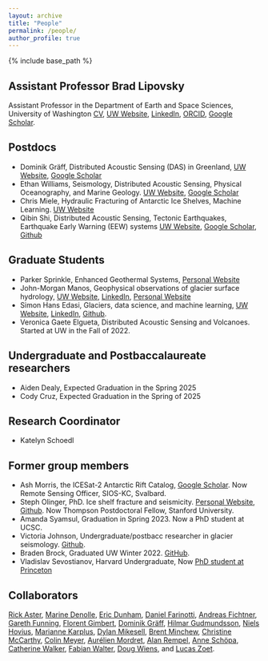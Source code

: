 ```yaml
---
layout: archive
title: "People"
permalink: /people/
author_profile: true
---
```


{% include base_path %}

## Assistant Professor Brad Lipovsky
Assistant Professor in the Department of Earth and Space Sciences, University of Washington
[CV](/files/cv.pdf), [UW Website](https://www.ess.washington.edu/people/profile.php?pid=lipovsky--brad), [LinkedIn](https://www.linkedin.com/in/brad-lipovsky-76a00719), [ORCID](https://orcid.org/0000-0003-4940-0745), [Google Scholar](https://scholar.google.com/citations?user=QLRsDhMAAAAJ&hl=en).

## Postdocs
- Dominik Gräff, Distributed Acoustic Sensing (DAS) in Greenland, [UW Website](https://www.ess.washington.edu/people/profile.php?pid=graeff--dominik), [Google Scholar](https://scholar.google.com/citations?user=pyCISyYAAAAJ&hl=en&oi=ao)
- Ethan Williams, Seismology, Distributed Acoustic Sensing, Physical Oceanography, and Marine Geology. [UW Website](https://www.ess.washington.edu/people/profile.php?pid=williams--ethan), [Google Scholar](https://scholar.google.com/citations?user=TJKGjiUAAAAJ&hl=en&oi=ao) 
- Chris Miele, Hydraulic Fracturing of Antarctic Ice Shelves, Machine Learning. [UW Website](ess.uw.edu)
- Qibin Shi, Distributed Acoustic Sensing, Tectonic Earthquakes, Earthquake Early Warning (EEW) systems [UW Website](https://ess.uw.edu/people/qibin-shi/), [Google Scholar](https://scholar.google.com/citations?user=CbR34PsAAAAJ&hl=en), [Github](https://github.com/qibinshi)

## Graduate Students
- Parker Sprinkle, Enhanced Geothermal Systems, [Personal Website](https://parkersprinkle.github.io/)
- John-Morgan Manos, Geophysical observations of glacier surface hydrology, [UW Website](http://www.ess.washington.edu/content/people/profile.php?pid=manos--john-morgan), [LinkedIn](https://www.linkedin.com/in/john-morgan-manos-a5a5b0196/), [Personal Website](https://johnmorganmanos.github.io/)
- Simon Hans Edasi, Glaciers, data science, and machine learning, [UW Website](https://www.ess.washington.edu/people/profile.php?pid=anderson--simon-), [LinkedIn](https://www.linkedin.com/in/simon-hans-edasi-9a3555a8/), [Github](https://github.com/simonhansedasi).
- Veronica Gaete Elgueta, Distributed Acoustic Sensing and Volcanoes. Started at UW in the Fall of 2022.

## Undergraduate and Postbaccalaureate researchers
- Aiden Dealy, Expected Graduation in the Spring 2025
- Cody Cruz, Expected Graduation in the Spring of 2025

## Research Coordinator
- Katelyn Schoedl


## Former group members
- Ash Morris, the ICESat-2 Antarctic Rift Catalog, [Google Scholar](https://scholar.google.com/citations?user=nFsBplQAAAAJ&hl=en&oi=sra). Now Remote Sensing Officer, SIOS-KC, Svalbard.
- Steph Olinger, PhD. Ice shelf fracture and seismicity.  [Personal Website](https://stepholinger.github.io/), [Github](http://github.com/stepholinger). Now Thompson Postdoctoral Fellow, Stanford University.
- Amanda Syamsul, Graduation in Spring 2023. Now a PhD student at UCSC.
- Victoria Johnson, Undergraduate/postbacc researcher in glacier seismology. [Github](https://github.com/v-johnson).
- Braden Brock, Graduated UW Winter 2022. [GitHub](https://github.com/bjbrock).
- Vladislav Sevostianov, Harvard Undergraduate, Now [PhD student at Princeton](https://torquato.princeton.edu/vladislav-sevostianov/)
  
## Collaborators 
[Rick Aster](https://sites.warnercnr.colostate.edu/aster/), [Marine Denolle](https://www.ess.washington.edu/people/profile.php?pid=denolle--marine), [Eric Dunham](https://pangea.stanford.edu/~edunham/), [Daniel Farinotti](https://vaw.ethz.ch/en/people/person-detail.MTA0Mzg2.TGlzdC8xOTYxLDE1MTczNjI1ODA=.html), [Andreas Fichtner](https://erdw.ethz.ch/en/people/profile.andreas-fichtner.html), [Gareth Funning](http://www.garethfunning.com/), [Florent Gimbert](http://pp.ige-grenoble.fr/annuaire/annuaire-osug-ige/gimbertf.htm), [Dominik Gräff](http://www.vaw.ethz.ch/en/people/person-detail.html?persid=235960), [Hilmar Gudmundsson](https://www.northumbria.ac.uk/about-us/our-staff/g/g-hilmar-gudmundsson/),  [Niels Hovius](https://www.gfz-potsdam.de/en/staff/niels-hovius/), [Marianne Karplus](https://hb2504.utep.edu/Home/Profile?username=mkarplus), [Dylan Mikesell](https://earth.boisestate.edu/people/dylanmikesell/), [Brent Minchew](https://eapsweb.mit.edu/people/minchew), [Christine McCarthy](https://www.ldeo.columbia.edu/user/mccarthy), [Colin Meyer](https://engineering.dartmouth.edu/people/faculty/colin-meyer), [Aurélien Mordret](https://sites.google.com/site/aurelienmordretswebpage/home?authuser=0), [Alan Rempel](https://pages.uoregon.edu/rempel/),  [Anne Schöpa](https://www.gfz-potsdam.de/en/staff/anne-schoepa/sec51/), [Catherine Walker](https://www.whoi.edu/profile/cwalker/), [Fabian Walter](http://www.vaw.ethz.ch/en/people/person-detail.MTI0OTY2.TGlzdC8xOTYxLDE1MTczNjI1ODA=.html), [Doug Wiens](https://eps.wustl.edu/people/douglas-wiens), and [Lucas Zoet](http://geoscience.wisc.edu/geoscience/people/faculty/lucas-zoet/).
